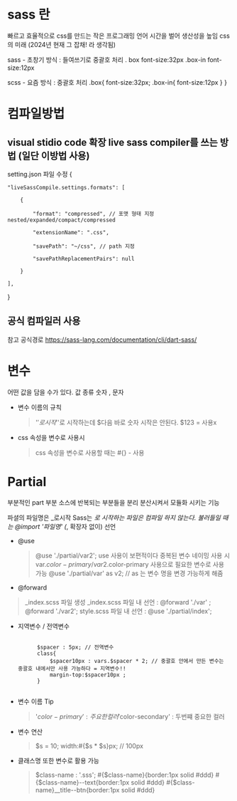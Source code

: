 # sass 란

빠르고 효율적으로 css를 만드는 작은 프로그래밍 언어
시간을 벌어 생산성을 높임
css의 미래 (2024년 현재 그 잡채! 라 생각됨)

sass - 초창기 방식 : 들여쓰기로 중괄호 처리
. box 
	font-size:32px
	.box-in 
		font-size:12px

scss - 요즘 방식 : 중괄호 처리
.box{
	font-size:32px;
	.box-in{
	font-size:12px
	}
}
# 컴파일방법

## visual stidio code 확장 live sass compiler를 쓰는 방법 (일단 이방법 사용)
setting.json 파일 수정
{

	"liveSassCompile.settings.formats": [
 
		{
  
			"format": "compressed", // 포맷 형태 지정 nested/expanded/compact/compressed
   
			"extensionName": ".css",
   
			"savePath": "~/css", // path 지정
   
			"savePathReplacementPairs": null
   
		}
  
	],
 
}

## 공식 컴파일러 사용 

참고 공식경로
https://sass-lang.com/documentation/cli/dart-sass/



# 변수

어떤 값을 담을 수가 있다.
값 종류 숫자 , 문자

- 변수 이름의 규칙
	> '$'로 시작 
	> '$'로 시작하는데 $다음 바로 숫자 시작은 안된다. $123 = 사용x
	

- css 속성을 변수로 사용시
	> css 속성을 변수로 사용할 때는 #{} - 사용



# Partial

부분적인 part 부분 
소스에 반복되는 부분들을 분리 분산시켜서 모듈화 시키는 기능

파셜의 파일명은 _로시작 
Sass는 _로 시작하는 파일은 컴파일 하지 않는다.
불러들일 때는 @import '파일명' (_, 확장자 없이) 선언


- @use 
	> @use './partial/var2';
	> use 사용이 보편적이다
	> 중복된 변수 네이밍 사용 시 var.$color-primary / var2.$color-primary 사용으로 필요한 변수로 사용 가능
	> @use './partial/var' as v2; // as 는 변수 명을 변경 가능하게 해줌

- @forward
> _index.scss 파일 생성 
> _index.scss 파일 내 선언 : @forward './var' ; @forward './var2'; 
> style.scss 파일 내 선언 : @use './partial/index';


- 지역변수 / 전역변수
	> 
	<code>
		$spacer : 5px; // 전역변수
		class{
    		$spacer10px : vars.$spacer * 2; // 중괄호 안에서 만든 변수는 중괄호 내에서만 사용 가능하다 = 지역변수!!
    		margin-top:$spacer10px ;
		}
	</code>


- 변수 이름 Tip
	> '$color-primary' : 주요한 컬러
	> '$color-secondary' : 두번쨰 중요한 컬러

- 변수 연산
	> $s = 10;
	> width:#{$s * $s}px; // 100px

- 클래스명 또한 변수로 활용 가능
	> $class-name : '.sss';
	> #{$class-name}{border:1px solid #ddd}
	> #{$class-name}--text{border:1px solid #ddd}
	> #{$class-name}__title--btn{border:1px solid #ddd}

